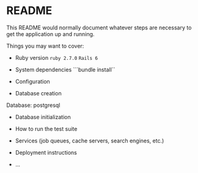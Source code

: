 # README

This README would normally document whatever steps are necessary to get the
application up and running.

Things you may want to cover:

* Ruby version
```ruby 2.7.0```
```Rails 6```
* System dependencies
```bundle install``
* Configuration

* Database creation

Database: postgresql

* Database initialization

* How to run the test suite

* Services (job queues, cache servers, search engines, etc.)

* Deployment instructions

* ...
